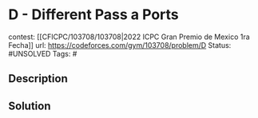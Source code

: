 # D - Different Pass a Ports

contest: [[CFICPC/103708/103708|2022 ICPC Gran Premio de Mexico 1ra Fecha]]
url: https://codeforces.com/gym/103708/problem/D
Status: #UNSOLVED
Tags: #

## Description

## Solution

